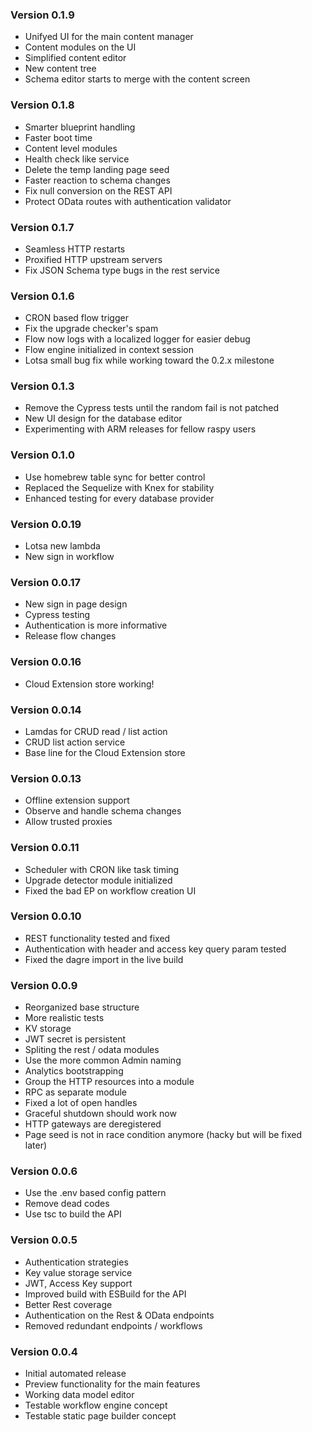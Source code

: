 ### Version 0.1.9

- Unifyed UI for the main content manager
- Content modules on the UI
- Simplified content editor
- New content tree
- Schema editor starts to merge with the content screen

### Version 0.1.8

- Smarter blueprint handling
- Faster boot time
- Content level modules
- Health check like service
- Delete the temp landing page seed
- Faster reaction to schema changes
- Fix null conversion on the REST API
- Protect OData routes with authentication validator

### Version 0.1.7

- Seamless HTTP restarts
- Proxified HTTP upstream servers
- Fix JSON Schema type bugs in the rest service

### Version 0.1.6

- CRON based flow trigger
- Fix the upgrade checker's spam
- Flow now logs with a localized logger for easier debug
- Flow engine initialized in context session
- Lotsa small bug fix while working toward the 0.2.x milestone

### Version 0.1.3

- Remove the Cypress tests until the random fail is not patched
- New UI design for the database editor
- Experimenting with ARM releases for fellow raspy users

### Version 0.1.0

- Use homebrew table sync for better control
- Replaced the Sequelize with Knex for stability
- Enhanced testing for every database provider

### Version 0.0.19

- Lotsa new lambda
- New sign in workflow

### Version 0.0.17

- New sign in page design
- Cypress testing
- Authentication is more informative
- Release flow changes

### Version 0.0.16

- Cloud Extension store working!

### Version 0.0.14

- Lamdas for CRUD read / list action
- CRUD list action service
- Base line for the Cloud Extension store

### Version 0.0.13

- Offline extension support
- Observe and handle schema changes
- Allow trusted proxies

### Version 0.0.11

- Scheduler with CRON like task timing
- Upgrade detector module initialized
- Fixed the bad EP on workflow creation UI

### Version 0.0.10

- REST functionality tested and fixed
- Authentication with header and access key query param tested
- Fixed the dagre import in the live build

### Version 0.0.9

- Reorganized base structure
- More realistic tests
- KV storage
- JWT secret is persistent
- Spliting the rest / odata modules
- Use the more common Admin naming
- Analytics bootstrapping
- Group the HTTP resources into a module
- RPC as separate module
- Fixed a lot of open handles
- Graceful shutdown should work now
- HTTP gateways are deregistered
- Page seed is not in race condition anymore (hacky but will be fixed later)

### Version 0.0.6

- Use the .env based config pattern
- Remove dead codes
- Use tsc to build the API

### Version 0.0.5

- Authentication strategies
- Key value storage service
- JWT, Access Key support
- Improved build with ESBuild for the API
- Better Rest coverage
- Authentication on the Rest & OData endpoints
- Removed redundant endpoints / workflows

### Version 0.0.4

- Initial automated release
- Preview functionality for the main features
- Working data model editor
- Testable workflow engine concept
- Testable static page builder concept

